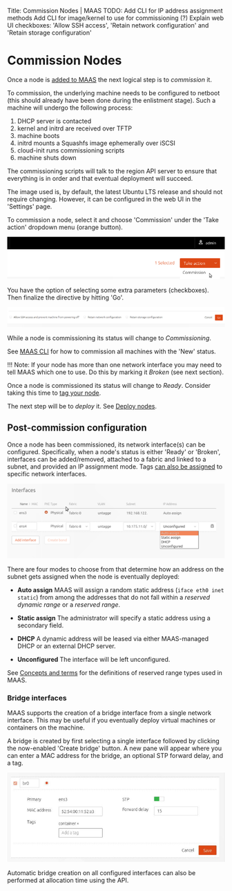 Title: Commission Nodes | MAAS
TODO:  Add CLI for IP address assignment methods
       Add CLI for image/kernel to use for commissioning (?)
       Explain web UI checkboxes: 'Allow SSH access', 'Retain network configuration' and 'Retain storage configuration'


# Commission Nodes

Once a node is [added to MAAS](installconfig-add-nodes.md) the next logical
step is to *commission* it.

To commission, the underlying machine needs to be configured to netboot (this
should already have been done during the enlistment stage). Such a machine will
undergo the following process:

1. DHCP server is contacted
1. kernel and initrd are received over TFTP
1. machine boots
1. initrd mounts a Squashfs image ephemerally over iSCSI
1. cloud-init runs commissioning scripts
1. machine shuts down

The commissioning scripts will talk to the region API server to ensure that
everything is in order and that eventual deployment will succeed.

The image used is, by default, the latest Ubuntu LTS release and should not
require changing. However, it can be configured in the web UI in the 'Settings'
page.

To commission a node, select it and choose 'Commission' under the 'Take action'
dropdown menu (orange button).

![commission](../media/installconfig-commission-nodes__commission.png)

You have the option of selecting some extra parameters (checkboxes). Then
finalize the directive by hitting 'Go'.

![commission go](../media/installconfig-commission-nodes__commission-go.png)

While a node is commissioning its status will change to *Commissioning*. 

See [MAAS CLI](manage-cli-common.md#commission-all-machines) for how to
commission all machines with the 'New' status.

!!! Note: If your node has more than one network interface you may need to tell
MAAS which one to use. Do this by marking it *Broken* (see next section).

Once a node is commissioned its status will change to *Ready*. Consider taking
this time to [tag your node](installconfig-tags.md).

The next step will be to *deploy* it. See
[Deploy nodes](installconfig-deploy-nodes.md).


## Post-commission configuration

Once a node has been commissioned, its network interface(s) can be configured.
Specifically, when a node's status is either 'Ready' or 'Broken', interfaces
can be added/removed, attached to a fabric and linked to a subnet, and provided
an IP assignment mode. Tags [can also be
assigned](installconfig-tags.html#tags-for-network-interfaces) to specific
network interfaces.

![node interface](../media/node-interface-ip.png)

There are four modes to choose from that determine how an address on the subnet
gets assigned when the node is eventually deployed:

- **Auto assign** MAAS will assign a random static address 
  (`iface eth0 inet static`) from among the addresses that do not fall within a
  *reserved dynamic range* or a *reserved range*.

- **Static assign** The administrator will specify a static address using a
  secondary field.

- **DHCP** A dynamic address will be leased via either MAAS-managed DHCP or an
  external DHCP server.

- **Unconfigured** The interface will be left unconfigured.

See [Concepts and terms](intro-concepts.md#ip-ranges) for the definitions of
reserved range types used in MAAS.

### Bridge interfaces

MAAS supports the creation of a bridge interface from a single network
interface. This may be useful if you eventually deploy virtual machines or
containers on the machine. 

A bridge is created by first selecting a single interface followed by clicking
the now-enabled 'Create bridge' button. A new pane will appear where you can
enter a MAC address for the bridge, an optional STP forward delay, and a tag. 

![bridge interface](../media/installconfig-commission-nodes__bridge-iface.png)

Automatic bridge creation on all configured interfaces can also be performed at
allocation time using the API.
